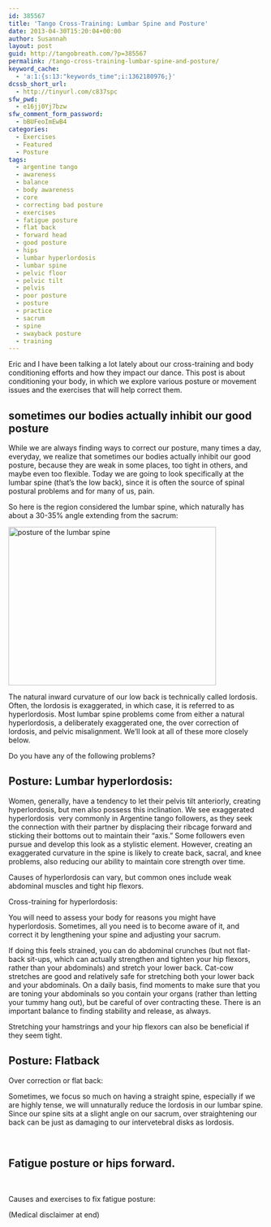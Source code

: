 ```yaml
---
id: 385567
title: 'Tango Cross-Training: Lumbar Spine and Posture'
date: 2013-04-30T15:20:04+00:00
author: Susannah
layout: post
guid: http://tangobreath.com/?p=385567
permalink: /tango-cross-training-lumbar-spine-and-posture/
keyword_cache:
  - 'a:1:{s:13:"keywords_time";i:1362180976;}'
dcssb_short_url:
  - http://tinyurl.com/c837spc
sfw_pwd:
  - e16jj0Yj7bzw
sfw_comment_form_password:
  - bBUFeoImEwB4
categories:
  - Exercises
  - Featured
  - Posture
tags:
  - argentine tango
  - awareness
  - balance
  - body awareness
  - core
  - correcting bad posture
  - exercises
  - fatigue posture
  - flat back
  - forward head
  - good posture
  - hips
  - lumbar hyperlordosis
  - lumbar spine
  - pelvic floor
  - pelvic tilt
  - pelvis
  - poor posture
  - posture
  - practice
  - sacrum
  - spine
  - swayback posture
  - training
---
```

Eric and I have been talking a lot lately about our cross-training and body conditioning efforts and how they impact our dance. This post is about conditioning your body, in which we explore various posture or movement issues and the exercises that will help correct them.

## <!--more-->

## sometimes our bodies actually inhibit our good posture

While we are always finding ways to correct our posture, many times a day, everyday, we realize that sometimes our bodies actually inhibit our good posture, because they are weak in some places, too tight in others, and maybe even too flexible. Today we are going to look specifically at the lumbar spine (that&#8217;s the low back), since it is often the source of spinal postural problems and for many of us, pain.

So here is the region considered the lumbar spine, which naturally has about a 30-35% angle extending from the sacrum:

[<img class="wp-image-385828 alignnone" title="lumbar spine" alt="posture of the lumbar spine" src="http://tangobreath.com/wp-content/uploads/2013/02/lumbar-spine-1024x782.jpg" width="409" height="312" srcset="http://tangobreath.com/wp-content/uploads/2013/02/lumbar-spine-1024x782.jpg 1024w, http://tangobreath.com/wp-content/uploads/2013/02/lumbar-spine-300x229.jpg 300w, http://tangobreath.com/wp-content/uploads/2013/02/lumbar-spine-392x300.jpg 392w, http://tangobreath.com/wp-content/uploads/2013/02/lumbar-spine.jpg 1197w" sizes="(max-width: 409px) 100vw, 409px" />](http://tangobreath.com/wp-content/uploads/2013/02/lumbar-spine.jpg)

The natural inward curvature of our low back is technically called lordosis. Often, the lordosis is exaggerated, in which case, it is referred to as hyperlordosis. Most lumbar spine problems come from either a natural hyperlordosis, a deliberately exaggerated one, the over correction of lordosis, and pelvic misalignment. We&#8217;ll look at all of these more closely below.

Do you have any of the following problems?

## Posture: Lumbar hyperlordosis:

Women, generally, have a tendency to let their pelvis tilt anteriorly, creating hyperlordosis, but men also possess this inclination. We see exaggerated hyperlordosis  very commonly in Argentine tango followers, as they seek the connection with their partner by displacing their ribcage forward and sticking their bottoms out to maintain their &#8220;axis.&#8221; Some followers even pursue and develop this look as a stylistic element. However, creating an exaggerated curvature in the spine is likely to create back, sacral, and knee problems, also reducing our ability to maintain core strength over time.

Causes of hyperlordosis can vary, but common ones include weak abdominal muscles and tight hip flexors.

Cross-training for hyperlordosis:

You will need to assess your body for reasons you might have hyperlordosis. Sometimes, all you need is to become aware of it, and correct it by lengthening your spine and adjusting your sacrum.

If doing this feels strained, you can do abdominal crunches (but not flat-back sit-ups, which can actually strengthen and tighten your hip flexors, rather than your abdominals) and stretch your lower back. Cat-cow stretches are good and relatively safe for stretching both your lower back and your abdominals. On a daily basis, find moments to make sure that you are toning your abdominals so you contain your organs (rather than letting your tummy hang out), but be careful of over contracting these. There is an important balance to finding stability and release, as always.

Stretching your hamstrings and your hip flexors can also be beneficial if they seem tight.

## Posture: Flatback

Over correction or flat back:

Sometimes, we focus so much on having a straight spine, especially if we are highly tense, we will unnaturally reduce the lordosis in our lumbar spine. Since our spine sits at a slight angle on our sacrum, over straightening our back can be just as damaging to our intervetebral disks as lordosis.

&nbsp;

## Fatigue posture or hips forward.

&nbsp;

Causes and exercises to fix fatigue posture:

(Medical disclaimer at end)